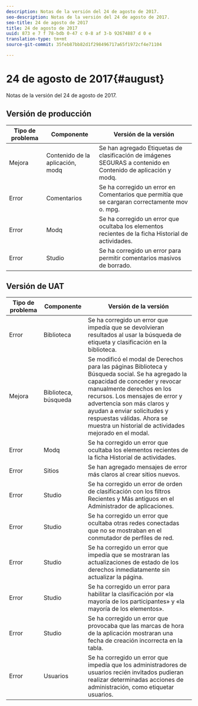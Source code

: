```yaml
---
description: Notas de la versión del 24 de agosto de 2017.
seo-description: Notas de la versión del 24 de agosto de 2017.
seo-title: 24 de agosto de 2017
title: 24 de agosto de 2017
uuid: 873 e 7 f 78-bdb 0-47 c 0-8 af 3-b 92674887 d 0 e
translation-type: tm+mt
source-git-commit: 35feb87bb82d1f298496717a65f1972cf4e71104

---
```



# 24 de agosto de 2017{#august}

Notas de la versión del 24 de agosto de 2017.

## Versión de producción

| **Tipo de problema** | **Componente** | **Versión de la versión** |
|---|---|---|
| Mejora | Contenido de la aplicación, modq | Se han agregado Etiquetas de clasificación de imágenes SEGURAS a contenido en Contenido de aplicación y modq. |
| Error | Comentarios | Se ha corregido un error en Comentarios que permitía que se cargaran correctamente mov o. mpg. |
| Error | Modq | Se ha corregido un error que ocultaba los elementos recientes de la ficha Historial de actividades. |
| Error | Studio | Se ha corregido un error para permitir comentarios masivos de borrado. |

## Versión de UAT

| **Tipo de problema** | **Componente** | **Versión de la versión** |
|---|---|---|
| Error | Biblioteca | Se ha corregido un error que impedía que se devolvieran resultados al usar la búsqueda de etiqueta y clasificación en la biblioteca. |
| Mejora | Biblioteca, búsqueda | Se modificó el modal de Derechos para las páginas Biblioteca y Búsqueda social. Se ha agregado la capacidad de conceder y revocar manualmente derechos en los recursos. Los mensajes de error y advertencia son más claros y ayudan a enviar solicitudes y respuestas válidas. Ahora se muestra un historial de actividades mejorado en el modal. |
| Error | Modq | Se ha corregido un error que ocultaba los elementos recientes de la ficha Historial de actividades. |
| Error | Sitios | Se han agregado mensajes de error más claros al crear sitios nuevos. |
| Error | Studio | Se ha corregido un error de orden de clasificación con los filtros Recientes y Más antiguos en el Administrador de aplicaciones. |
| Error | Studio | Se ha corregido un error que ocultaba otras redes conectadas que no se mostraban en el conmutador de perfiles de red. |
| Error | Studio | Se ha corregido un error que impedía que se mostraran las actualizaciones de estado de los derechos inmediatamente sin actualizar la página. |
| Error | Studio | Se ha corregido un error para habilitar la clasificación por «la mayoría de los participantes» y «la mayoría de los elementos». |
| Error | Studio | Se ha corregido un error que provocaba que las marcas de hora de la aplicación mostraran una fecha de creación incorrecta en la tabla. |
| Error | Usuarios | Se ha corregido un error que impedía que los administradores de usuarios recién invitados pudieran realizar determinadas acciones de administración, como etiquetar usuarios. |

